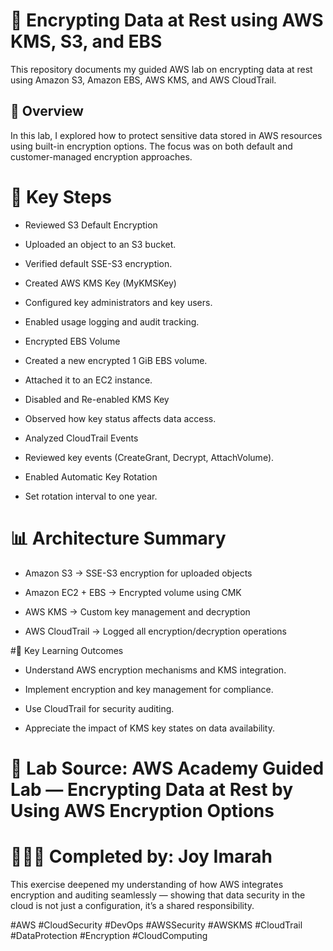 # 🔐 Encrypting Data at Rest using AWS KMS, S3, and EBS

This repository documents my guided AWS lab on encrypting data at rest using Amazon S3, Amazon EBS, AWS KMS, and AWS CloudTrail.

## 🧭 Overview

In this lab, I explored how to protect sensitive data stored in AWS resources using built-in encryption options. The focus was on both default and customer-managed encryption approaches.


# 🧩 Key Steps

- Reviewed S3 Default Encryption

- Uploaded an object to an S3 bucket.

- Verified default SSE-S3 encryption.

- Created AWS KMS Key (MyKMSKey)

- Configured key administrators and key users.

- Enabled usage logging and audit tracking.

- Encrypted EBS Volume

- Created a new encrypted 1 GiB EBS volume.

- Attached it to an EC2 instance.

- Disabled and Re-enabled KMS Key

- Observed how key status affects data access.

- Analyzed CloudTrail Events

- Reviewed key events (CreateGrant, Decrypt, AttachVolume).

- Enabled Automatic Key Rotation

- Set rotation interval to one year.


# 📊 Architecture Summary

- Amazon S3 → SSE-S3 encryption for uploaded objects

- Amazon EC2 + EBS → Encrypted volume using CMK

- AWS KMS → Custom key management and decryption

- AWS CloudTrail → Logged all encryption/decryption operations


#🧠 Key Learning Outcomes

- Understand AWS encryption mechanisms and KMS integration.

- Implement encryption and key management for compliance.

- Use CloudTrail for security auditing.

- Appreciate the impact of KMS key states on data availability.


# 🧩 Lab Source: AWS Academy Guided Lab — Encrypting Data at Rest by Using AWS Encryption Options

# 👩🏽‍💻 Completed by: Joy Imarah




This exercise deepened my understanding of how AWS integrates encryption and auditing seamlessly — showing that data security in the cloud is not just a configuration, it’s a shared responsibility.

#AWS #CloudSecurity #DevOps #AWSSecurity #AWSKMS #CloudTrail #DataProtection #Encryption #CloudComputing
